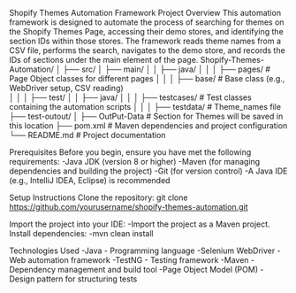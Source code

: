 Shopify Themes Automation Framework
Project Overview
This automation framework is designed to automate the process of searching for themes on the Shopify Themes Page, accessing their demo stores, and identifying the section IDs within those stores. The framework reads theme names from a CSV file, performs the search, navigates to the demo store, and records the IDs of sections under the main element of the page.
Shopify-Themes-Automation/
│
├── src/
│   ├── main/
│   │   ├── java/
│   │   │   ├── pages/               # Page Object classes for different pages
│   │   │   ├── base/                # Base class (e.g., WebDriver setup, CSV reading)              
│   │
│   ├── test/
│   │   ├── java/
│   │   │   ├── testcases/           # Test classes containing the automation scripts
│   │   │   ├── testdata/            # Theme_names file
├── test-outout/
│   ├── OutPut-Data                  # Section for Themes will be saved in this location
├── pom.xml                          # Maven dependencies and project configuration
└── README.md                        # Project documentation

Prerequisites
Before you begin, ensure you have met the following requirements:
-Java JDK (version 8 or higher)
-Maven (for managing dependencies and building the project)
-Git (for version control)
-A Java IDE (e.g., IntelliJ IDEA, Eclipse) is recommended

Setup Instructions
Clone the repository:
git clone https://github.com/yourusername/shopify-themes-automation.git

Import the project into your IDE:
-Import the project as a Maven project.
Install dependencies:
-mvn clean install

Technologies Used
-Java - Programming language
-Selenium WebDriver - Web automation framework
-TestNG - Testing framework
-Maven - Dependency management and build tool
-Page Object Model (POM) - Design pattern for structuring tests
                   

